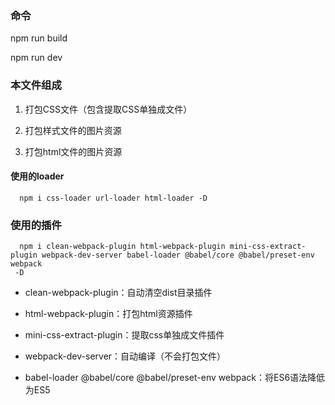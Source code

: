 ### 命令

npm run build

npm run dev

### 本文件组成

1. 打包CSS文件（包含提取CSS单独成文件）

2. 打包样式文件的图片资源

3. 打包html文件的图片资源


#### 使用的loader

```shell
  npm i css-loader url-loader html-loader -D
```



### 使用的插件

```shell
  npm i clean-webpack-plugin html-webpack-plugin mini-css-extract-plugin webpack-dev-server babel-loader @babel/core @babel/preset-env webpack
 -D
```

* clean-webpack-plugin：自动清空dist目录插件

* html-webpack-plugin：打包html资源插件

* mini-css-extract-plugin：提取css单独成文件插件

* webpack-dev-server：自动编译（不会打包文件）

* babel-loader @babel/core @babel/preset-env webpack：将ES6语法降低为ES5
